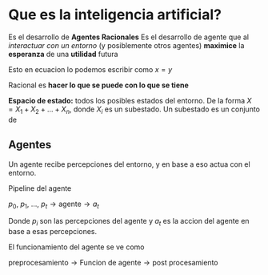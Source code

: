 # Que es la inteligencia artificial?

Es el desarrollo de **Agentes Racionales**
Es el desarrollo de agente que al _interactuar con un entorno_
(y posiblemente otros agentes) **maximice** la **esperanza** de
una **utilidad** futura

Esto en ecuacion lo podemos escribir como $x = y$

Racional es **hacer lo que se puede con lo que se tiene**

**Espacio de estado:** todos los posibles estados del entorno.
De la forma $X = X_1 + X_2 + \dots + X_n$, donde $X_i$ es un subestado.
Un subestado es un conjunto de

## Agentes

Un agente recibe percepciones del entorno, y en base a eso actua
con el entorno.

Pipeline del agente

$p_0,\ p_1,\ \dots,\ p_t \rightarrow \text{agente} \rightarrow a_t$

Donde $p_i$ son las percepciones del agente y $a_t$ es la accion del agente
en base a esas percepciones.

El funcionamiento del agente se ve como

$\text{preprocesamiento} \rightarrow \text{Funcion de agente}
\rightarrow \text{post procesamiento}$
